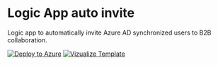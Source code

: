 # Logic App auto invite

Logic app to automatically invite Azure AD synchronized users to B2B collaboration.

[![Deploy to Azure](https://aka.ms/deploytoazurebutton)](https://portal.azure.com/#create/Microsoft.Template/uri/https%3A%2F%2Fraw.githubusercontent.com%2Fcblomart%2FLogicApp-Invite%2Fmaster%2Fazuredeploy.json)
[![Vizualize Template](http://armviz.io/visualizebutton.png)](http://armviz.io/#/?load=https://raw.githubusercontent.com/cblomart/LogicApp-Invite/master/azuredeploy.json)
